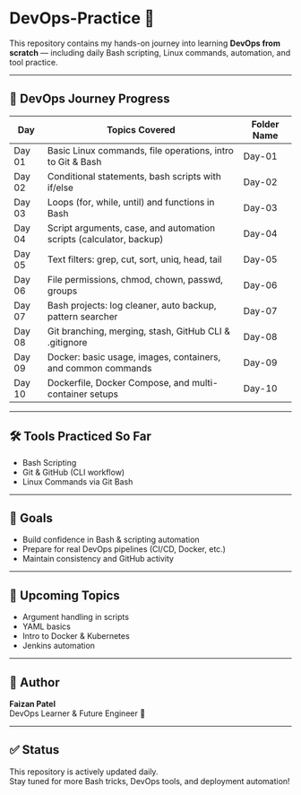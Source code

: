 # DevOps-Practice 🚀

This repository contains my hands-on journey into learning **DevOps from scratch** — including daily Bash scripting, Linux commands, automation, and tool practice.

---

## 📅 DevOps Journey Progress

| Day     | Topics Covered                                                         | Folder Name |
|---------|------------------------------------------------------------------------|-------------|
| Day 01  | Basic Linux commands, file operations, intro to Git & Bash             | Day-01      |
| Day 02  | Conditional statements, bash scripts with if/else                      | Day-02      |
| Day 03  | Loops (for, while, until) and functions in Bash                        | Day-03      |
| Day 04  | Script arguments, case, and automation scripts (calculator, backup)    | Day-04      |
| Day 05  | Text filters: grep, cut, sort, uniq, head, tail                        | Day-05      |
| Day 06  | File permissions, chmod, chown, passwd, groups                         | Day-06      |
| Day 07  | Bash projects: log cleaner, auto backup, pattern searcher              | Day-07      |
| Day 08  | Git branching, merging, stash, GitHub CLI & .gitignore                 | Day-08      |
| Day 09  | Docker: basic usage, images, containers, and common commands           | Day-09      |
| Day 10  | Dockerfile, Docker Compose, and multi-container setups                 | Day-10      |

---

## 🛠️ Tools Practiced So Far

- Bash Scripting
- Git & GitHub (CLI workflow)
- Linux Commands via Git Bash

---

## 🧠 Goals

- Build confidence in Bash & scripting automation
- Prepare for real DevOps pipelines (CI/CD, Docker, etc.)
- Maintain consistency and GitHub activity

---

## 📌 Upcoming Topics

- Argument handling in scripts
- YAML basics
- Intro to Docker & Kubernetes
- Jenkins automation

---

## 👤 Author

**Faizan Patel**  
DevOps Learner & Future Engineer 🚀

---

## ✅ Status

This repository is actively updated daily.  
Stay tuned for more Bash tricks, DevOps tools, and deployment automation!
